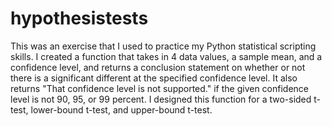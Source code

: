 # hypothesistests
This was an exercise that I used to practice my Python statistical scripting skills. I created a function that takes in 4 data values, a sample mean, and a confidence level, and returns a conclusion statement on whether or not there is a significant different at the specified confidence level. It also returns "That confidence level is not supported." if the given confidence level is not 90, 95, or 99 percent. I designed this function for a two-sided t-test, lower-bound t-test, and upper-bound t-test.
